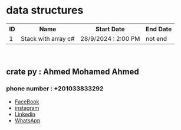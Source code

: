 # data structures
<table>
  <tr>
    <th>ID</th>
    <th>Name</th>
    <th>Start Date</th>
    <th>End Date</th>
  </tr>
  <tr>
    <td>1</td>
    <td>Stack with array c#</td>
    <td>28/9/2024 : 2:00 PM</td>
    <td>not end</td>
  </tr>
</table>
<br>
<h2>crate py : Ahmed Mohamed Ahmed</h2>
<h3>phone number : +201033833292</h3>
<ul>
  <li>
    <a href="https://www.facebook.com/profile.php?id=100081493688072" >FaceBook</a>
  </li>
  <li>
    <a href="" >instagram</a>
  </li>
  <li>
    <a href="" >Linkedin</a>
  </li>
  <li>
    <a href="https://wa.me/201033833292" >WhatsApp</a>
  </li>
</ul>

